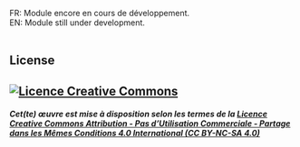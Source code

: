 FR: Module encore en cours de développement. <br/>
EN: Module still under development.
<br/><br/>
<h2> License <h2>
<a rel="license" href="https://creativecommons.org/licenses/by-nc-sa/4.0/">
    <img alt="Licence Creative Commons" style="border-width:0" src="https://i.creativecommons.org/l/by-nc-sa/4.0/88x31.png"/>
</a>
<br/>
<h5>Cet(te) œuvre est mise à disposition selon les termes de la <a rel="license" href="https://creativecommons.org/licenses/by-nc-sa/4.0/">Licence Creative Commons Attribution - Pas d’Utilisation Commerciale - Partage dans les Mêmes Conditions 4.0 International (CC BY-NC-SA 4.0)</a></h5>